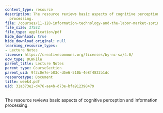 ```yaml
---
content_type: resource
description: The resource reviews basic aspects of cognitive perception and information
  processing.
file: /courses/11-128-information-technology-and-the-labor-market-spring-2005/31a373e2d476ae4bd73ebfa912398479_week4.pdf
file_size: 37522
file_type: application/pdf
hide_download: true
hide_download_original: null
learning_resource_types:
- Lecture Notes
license: https://creativecommons.org/licenses/by-nc-sa/4.0/
ocw_type: OCWFile
parent_title: Lecture Notes
parent_type: CourseSection
parent_uid: 9f3c0e7e-b83c-d5e6-510b-4e8f4823b1dc
resourcetype: Document
title: week4.pdf
uid: 31a373e2-d476-ae4b-d73e-bfa912398479
---
```

The resource reviews basic aspects of cognitive perception and information processing.